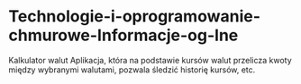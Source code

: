 # Technologie-i-oprogramowanie-chmurowe-Informacje-og-lne
Kalkulator walut Aplikacja, która na podstawie kursów walut przelicza kwoty między wybranymi walutami, pozwala śledzić historię kursów, etc.
